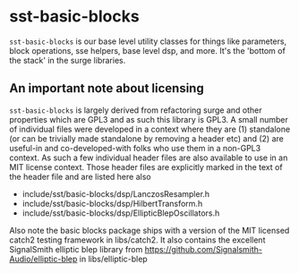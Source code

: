 # sst-basic-blocks

`sst-basic-blocks` is our base level utility classes for things like parameters, block operations,
sse helpers, base level dsp, and more. It's the 'bottom of the stack' in the surge libraries.

## An important note about licensing

`sst-basic-blocks` is largely derived from refactoring surge and other properties which are GPL3
and as such this library is GPL3. A small number of individual files were developed in a context
where they are (1) standalone (or can be trivially made standalone by removing a header etc) and
(2) are useful-in and co-developed-with folks who use them in a non-GPL3 context. As such a few
individual header files are also available to use in an MIT license context. Those header files
are explicitly marked in the text of the header file and are listed here also

- include/sst/basic-blocks/dsp/LanczosResampler.h
- include/sst/basic-blocks/dsp/HilbertTransform.h
- include/sst/basic-blocks/dsp/EllipticBlepOscillators.h

Also note the basic blocks package ships with a version of the
MIT licensed catch2 testing framework in libs/catch2. It also
contains the excellent SignalSmith elliptic blep library
from https://github.com/Signalsmith-Audio/elliptic-blep in 
libs/elliptic-blep